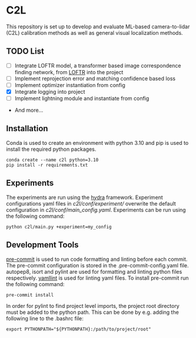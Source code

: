 # C2L
This repository is set up to develop and evaluate ML-based camera-to-lidar (C2L) calibration methods as well as general visual localization methods.

## TODO List
- [ ] Integrate LOFTR model, a transformer based image correspondence finding network, from [LOFTR](https://zju3dv.github.io/loftr/) into the project
- [ ] Implement reprojection error and matching confidence based loss
- [ ] Implement optimizer instantiation from config
- [x] Integrate logging into project
- [ ] Implement lightning module and instantiate from config
- And more...

## Installation
Conda is used to create an environment with python 3.10 and pip is used to install the required python packages.
```
conda create --name c2l python=3.10
pip install -r requirements.txt
``` 

## Experiments
The experiments are run using the [hydra](https://hydra.cc/) framework. Experiment configurations yaml files in *c2l/conf/experiment/* overwrite the default configuration in *c2l/conf/main_config.yaml*. Experiments can be run using the following command:
```
python c2l/main.py +experiment=my_config
```

## Development Tools
[pre-commit](https://pre-commit.com/) is used to run code formatting and linting before each commit. The pre-commit configuration is stored in the .pre-commit-config.yaml file. autopep8, isort and pylint are used for formatting and linting python files respectively. [yamllint](https://github.com/adrienverge/yamllint.git) is used for linting yaml files. To install pre-commit run the following command:
```
pre-commit install
```
In order for pylint to find project level imports, the project root directory must be added to the python path. This can be done by e.g. adding the following line to the .bashrc file:
```
export PYTHONPATH="${PYTHONPATH}:/path/to/project/root"
```

